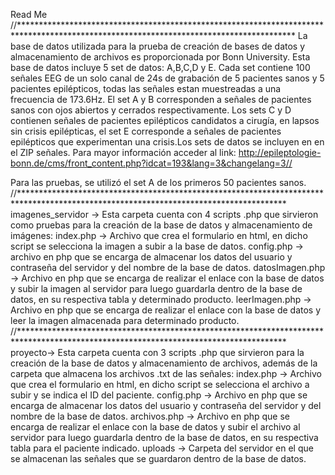 Read Me
//***************************************************************************************************************************************
La base de datos utilizada para la prueba de creación de bases de datos y almacenamiento de archivos es proporcionada por Bonn University. Esta base de datos incluye 5 set de datos: A,B,C,D y E. Cada set contiene 100 señales EEG de un solo canal de 24s de grabación de 5 pacientes sanos y 5 pacientes epilépticos, todas las señales estan muestreadas a una frecuencia de 173.6Hz. El set A y B corresponden a señales de pacientes sanos con ojos abiertos y cerrados respectivamente. Los sets C y D contienen señales de pacientes epilépticos candidatos a cirugía, en lapsos sin crisis epilépticas, el set E corresponde a señales de pacientes epilépticos que experimentan una crisis.Los sets de datos se incluyen en en el ZIP señales. Para mayor información acceder al link: http://epileptologie-bonn.de/cms/front_content.php?idcat=193&lang=3&changelang=3//

Para las pruebas, se utilizó el set A de los primeros 50 pacientes sanos.
 //*************************************************************************************************************************************
 imagenes_servidor ->
 Esta carpeta cuenta con 4 scripts .php que sirvieron como pruebas para la creación de la base de datos y almacenamiento de imágenes:
 index.php -> Archivo que crea el formulario en html, en dicho script se selecciona la imagen a subir a la base de datos.
 config.php -> archivo en php que se encarga de almacenar los datos del usuario y contraseña del servidor y del nombre de la base de datos.
 datosImagen.php -> Archivo en php que se encarga de realizar el enlace con la base de datos y subir la imagen al servidor para luego guardarla dentro de la base de datos, en su respectiva tabla y determinado producto.
leerImagen.php -> Archivo en php que se encarga de realizar el enlace con la base de datos y leer la imagen almacenada para determinado producto.
 //*************************************************************************************************************************************
 proyecto->
 Esta carpeta cuenta con 3 scripts .php que sirvieron para la creación de la base de datos y almacenamiento de archivos, además de la carpeta que almacena los archivos .txt de las señales:
 index.php -> Archivo que crea el formulario en html, en dicho script se selecciona el archivo a subir y se indica el ID del paciente.
 config.php -> Archivo en php que se encarga de almacenar los datos del usuario y contraseña del servidor y del nombre de la base de datos.
 archivos.php -> Archivo en php que se encarga de realizar el enlace con la base de datos y subir el archivo al servidor para luego guardarla dentro de la base de datos, en su respectiva tabla para el paciente indicado.
uploads -> Carpeta del servidor en el que se almacenan las señales que se guardaron dentro de la base de datos.
